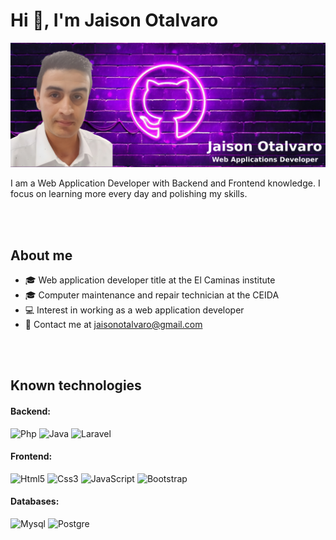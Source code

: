 
<h1>Hi 👋, I'm Jaison Otalvaro</h1>
<!--
**JaisonOtalvaro/JaisonOtalvaro** is a ✨ _special_ ✨ repository because its `README.md` (this file) appears on your GitHub profile.-->
<img alt="background" src="https://raw.githubusercontent.com/JaisonOtalvaro/JaisonOtalvaro/main/bg_profile.png">
<p>I am a Web Application Developer with Backend and Frontend knowledge. I focus on learning more every day and polishing my skills.</p>
<br><br>
<h2>About me</h2>
<ul>
<li>🎓 Web application developer title at the El Caminas institute</li>
<li>🎓 Computer maintenance and repair technician at the CEIDA</li>
<li>💻 Interest in working as a web application developer</li>
<li>📧 Contact me at <a href="mailto:jaisonotalvaro@gmail.com">jaisonotalvaro@gmail.com</a></li>
</ul>
<br><br>
<h2>Known technologies</h2>
<h4>Backend:</h4>
<img width="50" height="50" alt="Php" src="https://user-images.githubusercontent.com/25181517/183570228-6a040b9f-3ddf-47a2-a201-743121dac664.png">
<img width="50" height="50" alt="Java" src="https://user-images.githubusercontent.com/25181517/117201156-9a724800-adec-11eb-9a9d-3cd0f67da4bc.png">
<img width="50" height="50" alt="Laravel" src="https://github.com/marwin1991/profile-technology-icons/assets/25181517/afcf1c98-544e-41fb-bf44-edba5e62809a">
<h4>Frontend:</h4>
<img width="50" height="50" alt="Html5" src="https://user-images.githubusercontent.com/25181517/192158954-f88b5814-d510-4564-b285-dff7d6400dad.png">
<img width="50" height="50" alt="Css3" src="https://user-images.githubusercontent.com/25181517/183898674-75a4a1b1-f960-4ea9-abcb-637170a00a75.png">
<img width="50" height="50" alt="JavaScript" src="https://user-images.githubusercontent.com/25181517/117447155-6a868a00-af3d-11eb-9cfe-245df15c9f3f.png">
<img width="50" height="50" alt="Bootstrap" src="https://user-images.githubusercontent.com/25181517/183898054-b3d693d4-dafb-4808-a509-bab54cf5de34.png">
<h4>Databases:</h4>
<img width="50" height="50" alt="Mysql" src="https://user-images.githubusercontent.com/25181517/183896128-ec99105a-ec1a-4d85-b08b-1aa1620b2046.png">
<img width="50" height="50" alt="Postgre" src="https://user-images.githubusercontent.com/25181517/117208740-bfb78400-adf5-11eb-97bb-09072b6bedfc.png">
















